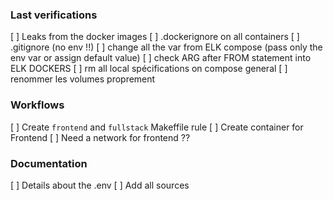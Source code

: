 ### Last verifications
[ ] Leaks from the docker images
[ ] .dockerignore on all containers
[ ] .gitignore (no env !!)
[ ] change all the var from ELK compose (pass only the env var or assign default value)
[ ] check ARG after FROM statement into ELK DOCKERS
[ ] rm all local spécifications on compose general
[ ] renommer les volumes proprement

### Workflows
[ ] Create `frontend` and `fullstack` Makeffile rule
[ ] Create container for Frontend
[ ] Need a network for frontend ??

### Documentation
[ ] Details about the .env
[ ] Add all sources


